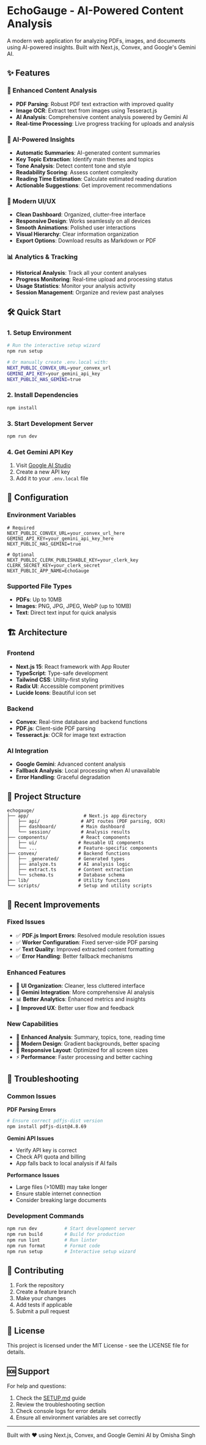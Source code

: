 # EchoGauge - AI-Powered Content Analysis

A modern web application for analyzing PDFs, images, and documents using AI-powered insights. Built with Next.js, Convex, and Google's Gemini AI.

## ✨ Features

### 🚀 Enhanced Content Analysis
- **PDF Parsing**: Robust PDF text extraction with improved quality
- **Image OCR**: Extract text from images using Tesseract.js
- **AI Analysis**: Comprehensive content analysis powered by Gemini AI
- **Real-time Processing**: Live progress tracking for uploads and analysis

### 🤖 AI-Powered Insights
- **Automatic Summaries**: AI-generated content summaries
- **Key Topic Extraction**: Identify main themes and topics
- **Tone Analysis**: Detect content tone and style
- **Readability Scoring**: Assess content complexity
- **Reading Time Estimation**: Calculate estimated reading duration
- **Actionable Suggestions**: Get improvement recommendations

### 🎨 Modern UI/UX
- **Clean Dashboard**: Organized, clutter-free interface
- **Responsive Design**: Works seamlessly on all devices
- **Smooth Animations**: Polished user interactions
- **Visual Hierarchy**: Clear information organization
- **Export Options**: Download results as Markdown or PDF

### 📊 Analytics & Tracking
- **Historical Analysis**: Track all your content analyses
- **Progress Monitoring**: Real-time upload and processing status
- **Usage Statistics**: Monitor your analysis activity
- **Session Management**: Organize and review past analyses

## 🛠️ Quick Start

### 1. Setup Environment
```bash
# Run the interactive setup wizard
npm run setup

# Or manually create .env.local with:
NEXT_PUBLIC_CONVEX_URL=your_convex_url
GEMINI_API_KEY=your_gemini_api_key
NEXT_PUBLIC_HAS_GEMINI=true
```

### 2. Install Dependencies
```bash
npm install
```

### 3. Start Development Server
```bash
npm run dev
```

### 4. Get Gemini API Key
1. Visit [Google AI Studio](https://makersuite.google.com/app/apikey)
2. Create a new API key
3. Add it to your `.env.local` file

## 🔧 Configuration

### Environment Variables
```env
# Required
NEXT_PUBLIC_CONVEX_URL=your_convex_url_here
GEMINI_API_KEY=your_gemini_api_key_here
NEXT_PUBLIC_HAS_GEMINI=true

# Optional
NEXT_PUBLIC_CLERK_PUBLISHABLE_KEY=your_clerk_key
CLERK_SECRET_KEY=your_clerk_secret
NEXT_PUBLIC_APP_NAME=EchoGauge
```

### Supported File Types
- **PDFs**: Up to 10MB
- **Images**: PNG, JPG, JPEG, WebP (up to 10MB)
- **Text**: Direct text input for quick analysis

## 🏗️ Architecture

### Frontend
- **Next.js 15**: React framework with App Router
- **TypeScript**: Type-safe development
- **Tailwind CSS**: Utility-first styling
- **Radix UI**: Accessible component primitives
- **Lucide Icons**: Beautiful icon set

### Backend
- **Convex**: Real-time database and backend functions
- **PDF.js**: Client-side PDF parsing
- **Tesseract.js**: OCR for image text extraction

### AI Integration
- **Google Gemini**: Advanced content analysis
- **Fallback Analysis**: Local processing when AI unavailable
- **Error Handling**: Graceful degradation

## 📁 Project Structure

```
echogauge/
├── app/                    # Next.js app directory
│   ├── api/               # API routes (PDF parsing, OCR)
│   ├── dashboard/         # Main dashboard
│   └── session/           # Analysis results
├── components/            # React components
│   ├── ui/               # Reusable UI components
│   └── ...               # Feature-specific components
├── convex/               # Backend functions
│   ├── _generated/       # Generated types
│   ├── analyze.ts        # AI analysis logic
│   ├── extract.ts        # Content extraction
│   └── schema.ts         # Database schema
├── lib/                  # Utility functions
└── scripts/              # Setup and utility scripts
```

## 🚀 Recent Improvements

### Fixed Issues
- ✅ **PDF.js Import Errors**: Resolved module resolution issues
- ✅ **Worker Configuration**: Fixed server-side PDF parsing
- ✅ **Text Quality**: Improved extracted content formatting
- ✅ **Error Handling**: Better fallback mechanisms

### Enhanced Features
- 🎨 **UI Organization**: Cleaner, less cluttered interface
- 🤖 **Gemini Integration**: More comprehensive AI analysis
- 📊 **Better Analytics**: Enhanced metrics and insights
- 🎯 **Improved UX**: Better user flow and feedback

### New Capabilities
- 📝 **Enhanced Analysis**: Summary, topics, tone, reading time
- 🎨 **Modern Design**: Gradient backgrounds, better spacing
- 📱 **Responsive Layout**: Optimized for all screen sizes
- ⚡ **Performance**: Faster processing and better caching

## 🐛 Troubleshooting

### Common Issues

**PDF Parsing Errors**
```bash
# Ensure correct pdfjs-dist version
npm install pdfjs-dist@4.8.69
```

**Gemini API Issues**
- Verify API key is correct
- Check API quota and billing
- App falls back to local analysis if AI fails

**Performance Issues**
- Large files (>10MB) may take longer
- Ensure stable internet connection
- Consider breaking large documents

### Development Commands
```bash
npm run dev          # Start development server
npm run build        # Build for production
npm run lint         # Run linter
npm run format       # Format code
npm run setup        # Interactive setup wizard
```

## 🤝 Contributing

1. Fork the repository
2. Create a feature branch
3. Make your changes
4. Add tests if applicable
5. Submit a pull request

## 📄 License

This project is licensed under the MIT License - see the LICENSE file for details.

## 🆘 Support

For help and questions:
1. Check the [SETUP.md](./SETUP.md) guide
2. Review the troubleshooting section
3. Check console logs for error details
4. Ensure all environment variables are set correctly

---

Built with ❤️ using Next.js, Convex, and Google Gemini AI by Omisha Singh
